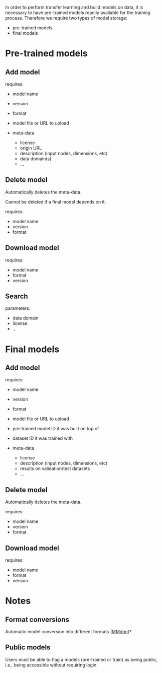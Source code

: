 In order to perform transfer learning and build models on data, it is necessary 
to have pre-trained models readily available for the training process.
Therefore we require two types of model storage:

* pre-trained models
* final models

# Pre-trained models

## Add model

requires:

  * model name
  * version
  * format
  * model file or URL to upload
  * meta-data

    * license
    * origin URL
    * description (input nodes, dimensions, etc)
    * data domain(s)
    * ...

## Delete model

Automatically deletes the meta-data.

Cannot be deleted if a final model depends on it.

requires:

  * model name
  * version
  * format

## Download model

requires:

  * model name
  * format
  * version


## Search

parameters:

  * data domain
  * license
  * ...


# Final models

## Add model

requires:

  * model name
  * version
  * format
  * model file or URL to upload
  * pre-trained model ID it was built on top of
  * dataset ID it was trained with
  * meta-data

    * license
    * description (input nodes, dimensions, etc)
    * results on validation/test datasets
    * ...

## Delete model

Automatically deletes the meta-data.

requires:

  * model name
  * version
  * format

## Download model

requires:

  * model name
  * format
  * version


# Notes


## Format conversions

Automatic model conversion into different formats ([MMdnn](https://github.com/Microsoft/MMdnn))?


## Public models

Users must be able to flag a models (pre-trained or train) as being public, 
i.e., being accessible without requiring login.


